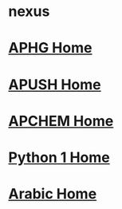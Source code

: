 # nexus 
# [APHG Home](./../aphg-home/)
# [APUSH Home](./../apush-home/)

# [APCHEM Home](./../apchem-home/)

# [Python 1 Home](./../python-1-home/)

# [Arabic Home](./../arabic-home/)